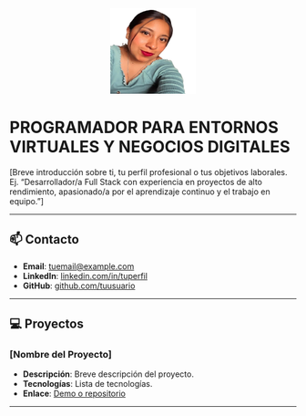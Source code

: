<p align="center">
  <img src="perfil.png" width="150" height="150" alt="Mi foto de perfil">
</p>

# PROGRAMADOR PARA ENTORNOS VIRTUALES Y NEGOCIOS DIGITALES

[Breve introducción sobre ti, tu perfil profesional o tus objetivos laborales. Ej. “Desarrollador/a Full Stack con experiencia en proyectos de alto rendimiento, apasionado/a por el aprendizaje continuo y el trabajo en equipo.”]

---

## 📫 Contacto
- **Email**: [tuemail@example.com](mailto:tuemail@example.com)
- **LinkedIn**: [linkedin.com/in/tuperfil](https://linkedin.com/in/tuperfil)
- **GitHub**: [github.com/tuusuario](https://github.com/tuusuario)

---

## 💻 Proyectos
### [Nombre del Proyecto]
- **Descripción**: Breve descripción del proyecto.
- **Tecnologías**: Lista de tecnologías.
- **Enlace**: [Demo o repositorio](https://tu-enlace.com)

---


